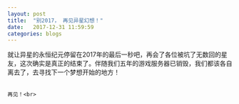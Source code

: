 ```yaml
---
layout: post
title:  "别2017， 再见异星幻想！"
date:   2017-12-31 11:59:59
categories: blogs
---
```


<div>
    就让异星的永恒纪元停留在2017年的最后一秒吧，再会了各位被坑了无数回的星友，这次确实是真正的结束了。伴随我们五年的游戏服务器已销毁，我们都该各自离去了，去寻找下一个梦想开始的地方！<br><br>

    再见！<br>


</div>

<!--more-->

